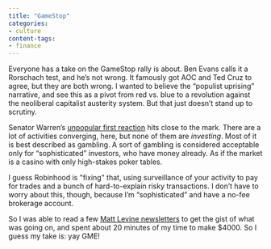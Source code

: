 ```yaml
---
title: "GameStop"
categories:
- culture
content-tags:
- finance
---
```


Everyone has a take on the GameStop rally is about. Ben Evans calls it a Rorschach test, and he’s not wrong. It famously got AOC and Ted Cruz to agree, but they are both wrong. I wanted to believe the “populist uprising” narrative, and see this as a pivot from red vs. blue to a revolution against the neoliberal capitalist austerity system. But that just doesn’t stand up to scrutiny.

Senator Warren’s [unpopular first reaction](https://twitter.com/SenWarren/status/1355187260514250754) hits close to the mark. There are a lot of activities converging, here, but none of them are _investing_. Most of it is best described as gambling. A sort of gambling is considered acceptable only for “sophisticated” investors, who have money already. As if the market is a casino with only high-stakes poker tables.

I guess Robinhood is "fixing" that, using surveillance of your activity to pay for trades and a bunch of hard-to-explain risky transactions. I don’t have to worry about this, though, because I’m “sophisticated” and have a no-fee brokerage account.

So I was able to read a few [Matt Levine newsletters](https://www.bloomberg.com/opinion/authors/ARbTQlRLRjE/matthew-s-levine) to get the gist of what was going on, and spent about 20 minutes of my time to make $4000. So I guess my take is: yay GME!
